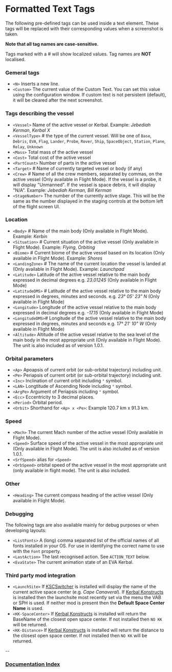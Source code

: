 # Formatted Text Tags

The following pre-defined tags can be used inside a text element. These tags will be replaced with their corresponding values when a screenshot is taken.

__Note that all tag names are case-sensitive.__

Tags marked with a # will show localized values. Tag names are __NOT__ localised.

### Gemeral tags
* `<N>` Inserts a new line.
* `<Custom>` The current value of the Custom Text. You can set this value using the configuration window. If custom text is not persistent (default), it will be cleared after the next screenshot.

### Tags describing the vessel
* `<Vessel>` Name of the active vessel or Kerbal. Example: _Jebediah Kerman_, _Kerbal X_
* `<VesselType>` # the type of the current vessel. Will be one of `Base`, `Debris`, `EVA`, `Flag`, `Lander`, `Probe`, `Rover`, `Ship`, `SpaceObject`, `Station`, `Plane`, `Relay`, `Unknown` 
* `<Mass>` Total mass of the active vessel
* `<Cost>` Total cost of the active vessel
* `<PartCount>` Number of parts in the active vessel
* `<Target>` # Name of currently targeted vessel or body (if any) 
* `<Crew>` # Name of all the crew members, separated by commas, on the active vessel (Only available in Flight Mode). If the vessel is a probe, it will display "Unmanned". If the vessel is space debris, it will display "N/A". Example: _Jebediah Kerman, Bill Kerman_
* `<StageNumber>` The number of the currently active stage. This will be the same as the number displayed in the staging controls at the bottom left of the flight screen UI.

### Location
* `<Body>` # Name of the main body (Only available in Flight Mode). Example: _Kerbin_ 
* `<Situation>` # Current situation of the active vessel (Only available in Flight Mode). Example: _Flying_, _Orbiting_ 
* `<Biome>` # Current biome of the active vessel based on its location (Only available in Flight Mode). Example: _Shores_ 
* `<LandingZone>` # The name of the current location the vessel is landed at (Only available in Flight Mode). Example: _Launchpad_ 
* `<Latitude>` Latitude of the active vessel relative to the main body expressed in decimal degrees e.g. _23.01245_ (Only available in Flight Mode)
* `<LatitudeDMS>` # Latitude of the active vessel relative to the main body expressed in degrees, minutes and seconds. e.g. _23° 05' 23" N_  (Only available in Flight Mode) 
* `<Longitude>` Longitude of the active vessel relative to the main body expressed in decimal degrees e.g. _-17.15_ (Only available in Flight Mode)
* `<LongitudeDMS>`# Longitude of the active vessel relative to the main body expressed in degrees, minutes and seconds e.g. _17° 21' 10" W_  (Only available in Flight Mode) 
* `<Altitude>` Altitude of the active vessel relative to the sea level of the main body in the most appropriate unit (Only available in Flight Mode). The unit is also included as of version 1.0.1.

### Orbital parameters
* `<Ap>` Apoapsis of current orbit (or sub-orbital trajectory) including unit. 
* `<Pe>` Periapsis of current orbit (or sub-orbital trajectory) including unit. 
* `<Inc>` Inclination of current orbit including `°` symbol.
* `<LAN>` Longtitude of Ascending Node including `°` symbol.
* `<ArgPe>` Argument of Periapsis including `°` symbol.
* `<Ecc>` Eccentricity to 3 decimal places.
* `<Period>` Orbital period.
* `<Orbit>` Shorthand for `<Ap> x <Pe>`: Example 120.7 km x 91.3 km.

### Speed
* `<Mach>` The current Mach number of the active vessel (Only available in Flight Mode).
* `<Speed>` Surface speed of the active vessel in the most appropriate unit (Only available in Flight Mode). The unit is also included as of version 1.0.1.
* `<SrfSpeed>` alias for `<Speed>`
* `<OrbSpeed>` orbital speed of the active vessel in the most appropriate unit (only available in flight mode). The unit is also included.

### Other
* `<Heading>` The current compass heading of the active vessel (Only available in Flight Mode).

### Debugging
The following tags are also available mainly for debug purposes or when developing layouts:

* `<ListFonts>` A (long) comma separated list of the official names of all fonts installed in your OS. For use in identifying the correct name to use with the `Font` property.
* `<LastAction>` The last recognised action. See `ACTION_TEXT` below.
* `<EvaState>` The current animation state of an EVA Kerbal.

### Third party mod integration
* `<LaunchSite>` If [KSCSwitcher](http://forum.kerbalspaceprogram.com/index.php?/topic/106206-105-regexs-useful-mod-emporium/) is installed will display the name of the current active space center (e.g. _Cape Canaveral_). If [Kerbal Konstructs](http://forum.kerbalspaceprogram.com/index.php?/topic/94863-112-kerbal-konstructs-v0967_ex-holy-glowing-balls-batman/) is installed then the launchsite most recently set via the menu the VAB or SPH is used. If neither mod is present then the __Default Space Center Name__ is used.
* `<KK-SpaceCenter>` If [Kerbal Konstructs](http://forum.kerbalspaceprogram.com/index.php?/topic/94863-112-kerbal-konstructs-v0967_ex-holy-glowing-balls-batman/) is installed will return the BaseName of the closest open space center. If not installed then `NO KK` will be returned.
* `<KK-Distance>` If [Kerbal Konstructs](http://forum.kerbalspaceprogram.com/index.php?/topic/94863-112-kerbal-konstructs-v0967_ex-holy-glowing-balls-batman/) is installed will return the distance to the closest open space center. If not installed then `NO KK` will be returned.



--
### [Documentation Index](../README.md)